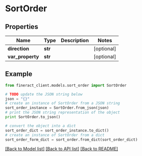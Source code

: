 # SortOrder


## Properties

Name | Type | Description | Notes
------------ | ------------- | ------------- | -------------
**direction** | **str** |  | [optional] 
**var_property** | **str** |  | [optional] 

## Example

```python
from fineract_client.models.sort_order import SortOrder

# TODO update the JSON string below
json = "{}"
# create an instance of SortOrder from a JSON string
sort_order_instance = SortOrder.from_json(json)
# print the JSON string representation of the object
print SortOrder.to_json()

# convert the object into a dict
sort_order_dict = sort_order_instance.to_dict()
# create an instance of SortOrder from a dict
sort_order_form_dict = sort_order.from_dict(sort_order_dict)
```
[[Back to Model list]](../README.md#documentation-for-models) [[Back to API list]](../README.md#documentation-for-api-endpoints) [[Back to README]](../README.md)


